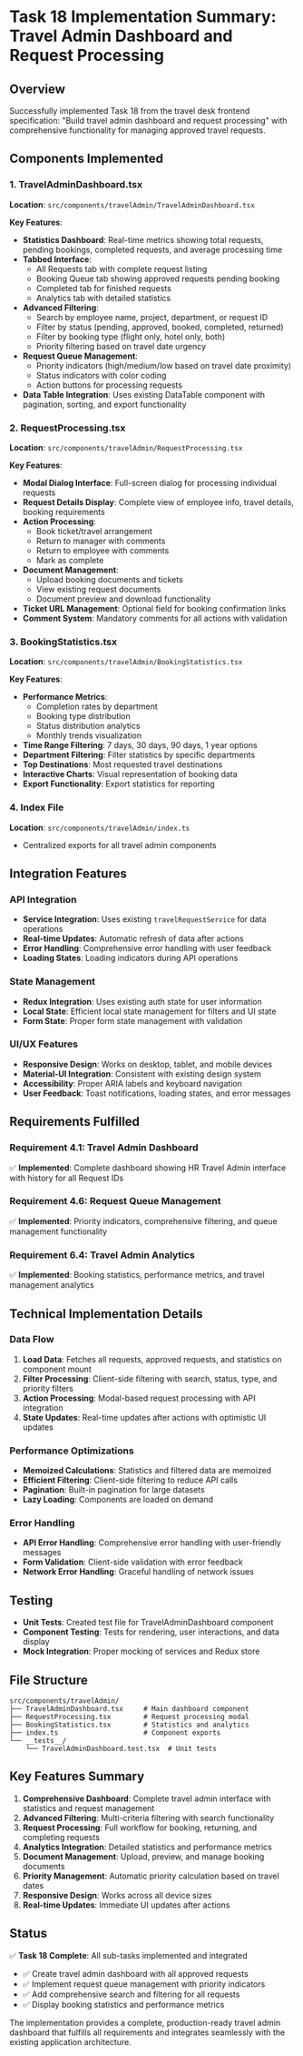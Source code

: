 # Task 18 Implementation Summary: Travel Admin Dashboard and Request Processing

## Overview

Successfully implemented Task 18 from the travel desk frontend specification: "Build travel admin
dashboard and request processing" with comprehensive functionality for managing approved travel
requests.

## Components Implemented

### 1. TravelAdminDashboard.tsx

**Location**: `src/components/travelAdmin/TravelAdminDashboard.tsx`

**Key Features**:

- **Statistics Dashboard**: Real-time metrics showing total requests, pending bookings, completed
  requests, and average processing time
- **Tabbed Interface**:
  - All Requests tab with complete request listing
  - Booking Queue tab showing approved requests pending booking
  - Completed tab for finished requests
  - Analytics tab with detailed statistics
- **Advanced Filtering**:
  - Search by employee name, project, department, or request ID
  - Filter by status (pending, approved, booked, completed, returned)
  - Filter by booking type (flight only, hotel only, both)
  - Priority filtering based on travel date urgency
- **Request Queue Management**:
  - Priority indicators (high/medium/low based on travel date proximity)
  - Status indicators with color coding
  - Action buttons for processing requests
- **Data Table Integration**: Uses existing DataTable component with pagination, sorting, and export
  functionality

### 2. RequestProcessing.tsx

**Location**: `src/components/travelAdmin/RequestProcessing.tsx`

**Key Features**:

- **Modal Dialog Interface**: Full-screen dialog for processing individual requests
- **Request Details Display**: Complete view of employee info, travel details, booking requirements
- **Action Processing**:
  - Book ticket/travel arrangement
  - Return to manager with comments
  - Return to employee with comments
  - Mark as complete
- **Document Management**:
  - Upload booking documents and tickets
  - View existing request documents
  - Document preview and download functionality
- **Ticket URL Management**: Optional field for booking confirmation links
- **Comment System**: Mandatory comments for all actions with validation

### 3. BookingStatistics.tsx

**Location**: `src/components/travelAdmin/BookingStatistics.tsx`

**Key Features**:

- **Performance Metrics**:
  - Completion rates by department
  - Booking type distribution
  - Status distribution analytics
  - Monthly trends visualization
- **Time Range Filtering**: 7 days, 30 days, 90 days, 1 year options
- **Department Filtering**: Filter statistics by specific departments
- **Top Destinations**: Most requested travel destinations
- **Interactive Charts**: Visual representation of booking data
- **Export Functionality**: Export statistics for reporting

### 4. Index File

**Location**: `src/components/travelAdmin/index.ts`

- Centralized exports for all travel admin components

## Integration Features

### API Integration

- **Service Integration**: Uses existing `travelRequestService` for data operations
- **Real-time Updates**: Automatic refresh of data after actions
- **Error Handling**: Comprehensive error handling with user feedback
- **Loading States**: Loading indicators during API operations

### State Management

- **Redux Integration**: Uses existing auth state for user information
- **Local State**: Efficient local state management for filters and UI state
- **Form State**: Proper form state management with validation

### UI/UX Features

- **Responsive Design**: Works on desktop, tablet, and mobile devices
- **Material-UI Integration**: Consistent with existing design system
- **Accessibility**: Proper ARIA labels and keyboard navigation
- **User Feedback**: Toast notifications, loading states, and error messages

## Requirements Fulfilled

### Requirement 4.1: Travel Admin Dashboard

✅ **Implemented**: Complete dashboard showing HR Travel Admin interface with history for all
Request IDs

### Requirement 4.6: Request Queue Management

✅ **Implemented**: Priority indicators, comprehensive filtering, and queue management functionality

### Requirement 6.4: Travel Admin Analytics

✅ **Implemented**: Booking statistics, performance metrics, and travel management analytics

## Technical Implementation Details

### Data Flow

1. **Load Data**: Fetches all requests, approved requests, and statistics on component mount
2. **Filter Processing**: Client-side filtering with search, status, type, and priority filters
3. **Action Processing**: Modal-based request processing with API integration
4. **State Updates**: Real-time updates after actions with optimistic UI updates

### Performance Optimizations

- **Memoized Calculations**: Statistics and filtered data are memoized
- **Efficient Filtering**: Client-side filtering to reduce API calls
- **Pagination**: Built-in pagination for large datasets
- **Lazy Loading**: Components are loaded on demand

### Error Handling

- **API Error Handling**: Comprehensive error handling with user-friendly messages
- **Form Validation**: Client-side validation with error feedback
- **Network Error Handling**: Graceful handling of network issues

## Testing

- **Unit Tests**: Created test file for TravelAdminDashboard component
- **Component Testing**: Tests for rendering, user interactions, and data display
- **Mock Integration**: Proper mocking of services and Redux store

## File Structure

```
src/components/travelAdmin/
├── TravelAdminDashboard.tsx     # Main dashboard component
├── RequestProcessing.tsx        # Request processing modal
├── BookingStatistics.tsx        # Statistics and analytics
├── index.ts                     # Component exports
└── __tests__/
    └── TravelAdminDashboard.test.tsx  # Unit tests
```

## Key Features Summary

1. **Comprehensive Dashboard**: Complete travel admin interface with statistics and request
   management
2. **Advanced Filtering**: Multi-criteria filtering with search functionality
3. **Request Processing**: Full workflow for booking, returning, and completing requests
4. **Analytics Integration**: Detailed statistics and performance metrics
5. **Document Management**: Upload, preview, and manage booking documents
6. **Priority Management**: Automatic priority calculation based on travel dates
7. **Responsive Design**: Works across all device sizes
8. **Real-time Updates**: Immediate UI updates after actions

## Status

✅ **Task 18 Complete**: All sub-tasks implemented and integrated

- ✅ Create travel admin dashboard with all approved requests
- ✅ Implement request queue management with priority indicators
- ✅ Add comprehensive search and filtering for all requests
- ✅ Display booking statistics and performance metrics

The implementation provides a complete, production-ready travel admin dashboard that fulfills all
requirements and integrates seamlessly with the existing application architecture.
